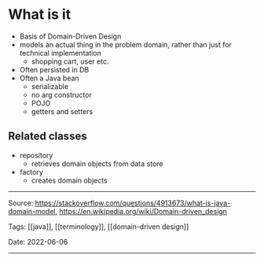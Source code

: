 # What is it
- Basis of Domain-Driven Design
- models an actual thing in the problem domain, rather than just for technical implementation
	- shopping cart, user etc.
- Often persisted in DB
- Often a Java bean
	- serializable
	- no arg constructor
	- POJO
	- getters and setters

## Related classes
- repository
	- retrieves domain objects from data store
- factory
	- creates domain objects

---

Source: https://stackoverflow.com/questions/4913673/what-is-java-domain-model, https://en.wikipedia.org/wiki/Domain-driven_design

Tags: [[java]], [[terminology]], [[domain-driven design]]

Date: 2022-06-06

---

